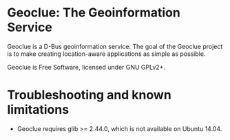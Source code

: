 Geoclue: The Geoinformation Service
===================================

Geoclue is a D-Bus geoinformation service. The goal of the Geoclue project is to
make creating location-aware applications as simple as possible.

Geoclue is Free Software, licensed under GNU GPLv2+.

# Troubleshooting and known limitations

  * Geoclue requires glib >= 2.44.0, which is not available on Ubuntu 14.04.
